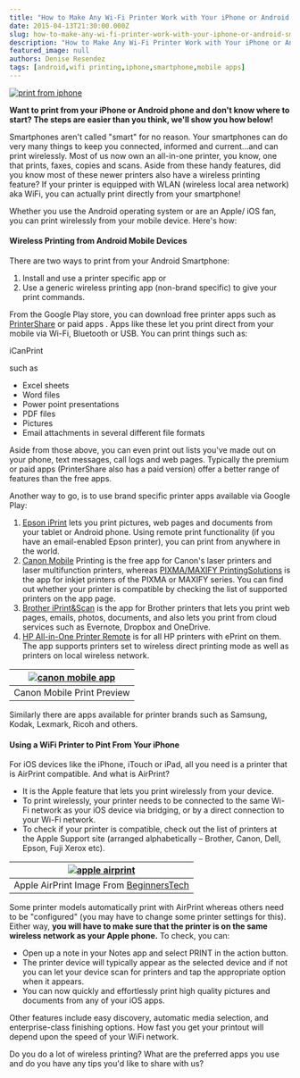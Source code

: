 ```yaml
---
title: "How to Make Any Wi-Fi Printer Work with Your iPhone or Android Smartphone"
date: 2015-04-13T21:30:00.000Z
slug: how-to-make-any-wi-fi-printer-work-with-your-iphone-or-android-smartphone
description: "How to Make Any Wi-Fi Printer Work with Your iPhone or Android Smartphone"
featured_image: null
authors: Denise Resendez
tags: [android,wifi printing,iphone,smartphone,mobile apps]
---
```


[![print from iphone](/blog/images/CI-wifiPrinter-300x250.jpg "How to Make Any Wi-Fi Printer Work With Your iPhone!")](/blog/images/CI-wifiPrinter-300x250.jpg)

**Want to print from your iPhone or Android phone and don't know where to start? The steps are easier than you think, we'll show you how below!**

Smartphones aren't called "smart" for no reason. Your smartphones can do very many things to keep you connected, informed and current…and can print wirelessly. Most of us now own an all-in-one printer, you know, one that prints, faxes, copies and scans. Aside from these handy features, did you know most of these newer printers also have a wireless printing feature? If your printer is equipped with WLAN (wireless local area network) aka WiFi, you can actually print directly from your smartphone!

Whether you use the Android operating system or are an Apple/ iOS fan, you can print wirelessly from your mobile device. Here's how:

#### Wireless Printing from Android Mobile Devices

There are two ways to print from your Android Smartphone:

1. Install and use a printer specific app or
2. Use a generic wireless printing app (non-brand specific) to give your print commands.

From the Google Play store, you can download free printer apps such as [PrinterShare](https://play.google.com/store/apps/details?id=com.dynamixsoftware.printershare) or paid apps . Apps like these let you print direct from your mobile via Wi-Fi, Bluetooth or USB. You can print things such as:

iCanPrint

such as

* Excel sheets
* Word files
* Power point presentations
* PDF files
* Pictures
* Email attachments in several different file formats

Aside from those above, you can even print out lists you've made out on your phone, text messages, call logs and web pages. Typically the premium or paid apps (PrinterShare also has a paid version) offer a better range of features than the free apps.

Another way to go, is to use brand specific printer apps available via Google Play:

1. [Epson iPrint](https://play.google.com/store/apps/details?id=epson.print) lets you print pictures, web pages and documents from your tablet or Android phone. Using remote print functionality (if you have an email-enabled Epson printer), you can print from anywhere in the world.
2. [Canon Mobile](https://play.google.com/store/apps/details?id=jp.co.canon.oip.android.opal) Printing is the free app for Canon's laser printers and laser multifunction printers, whereas [PIXMA/MAXIFY PrintingSolutions](https://play.google.com/store/apps/details?id=jp.co.canon.bsd.ad.pixmaprint) is the app for inkjet printers of the PIXMA or MAXIFY series. You can find out whether your printer is compatible by checking the list of supported printers on the app page.
3. [Brother iPrint&Scan](https://play.google.com/store/apps/details?id=com.brother.mfc.brprint) is the app for Brother printers that lets you print web pages, emails, photos, documents, and also lets you print from cloud services such as Evernote, Dropbox and OneDrive.
4. [HP All-in-One Printer Remote](https://play.google.com/store/apps/details?id=com.hp.printercontrol) is for all HP printers with ePrint on them. The app supports printers set to wireless direct printing mode as well as printers on local wireless network.

| [![canon mobile app](/blog/images/2015-04-08_1536.png "Canon Mobile Print App Preview")](https://play.google.com/store/apps/details?id=jp.co.canon.oip.android.opal) |
| -------------------------------------------------------------------------------------------------------------------------------------------------------------------- |
| Canon Mobile Print Preview                                                                                                                                           |

Similarly there are apps available for printer brands such as Samsung, Kodak, Lexmark, Ricoh and others.

#### Using a WiFi Printer to Pint From Your iPhone

For iOS devices like the iPhone, iTouch or iPad, all you need is a printer that is AirPrint compatible. And what is AirPrint?

* It is the Apple feature that lets you print wirelessly from your device.
* To print wirelessly, your printer needs to be connected to the same Wi-Fi network as your iOS device via bridging, or by a direct connection to your Wi-Fi network.
* To check if your printer is compatible, check out the list of printers at the Apple Support site (arranged alphabetically – Brother, Canon, Dell, Epson, Fuji Xerox etc).

| [![apple airprint ](/blog/images/apple-airprint.jpg "Apple AirPrint for iPhone Printing ")](/blog/images/apple-airprint.jpg) |
| ---------------------------------------------------------------------------------------------------------------------------- |
| Apple AirPrint Image From [BeginnersTech](http://beginnerstech.co.uk/wp-content/uploads/2013/12/apple-airprint.jpg)          |

Some printer models automatically print with AirPrint whereas others need to be "configured" (you may have to change some printer settings for this). Either way, **you will have to make sure that the printer is on the same wireless network as your Apple phone.** To check, you can:

* Open up a note in your Notes app and select PRINT in the action button.
* The printer device will typically appear as the selected device and if not you can let your device scan for printers and tap the appropriate option when it appears.
* You can now quickly and effortlessly print high quality pictures and documents from any of your iOS apps.

Other features include easy discovery, automatic media selection, and enterprise-class finishing options. How fast you get your printout will depend upon the speed of your WiFi network.

Do you do a lot of wireless printing? What are the preferred apps you use and do you have any tips you'd like to share with us?